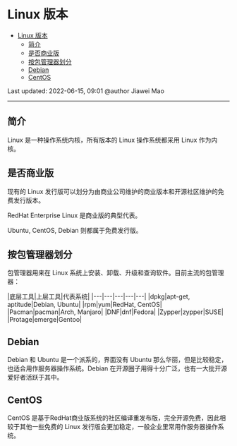 # Linux 版本

- [Linux 版本](#linux-版本)
  - [简介](#简介)
  - [是否商业版](#是否商业版)
  - [按包管理器划分](#按包管理器划分)
  - [Debian](#debian)
  - [CentOS](#centos)

Last updated: 2022-06-15, 09:01
@author Jiawei Mao
****

## 简介

Linux 是一种操作系统内核，所有版本的 Linux 操作系统都采用 Linux 作为内核。

## 是否商业版

现有的 Linux 发行版可以划分为由商业公司维护的商业版本和开源社区维护的免费发行版本。

RedHat Enterprise Linux 是商业版的典型代表。

Ubuntu, CentOS, Debian 则都属于免费发行版。

## 按包管理器划分

包管理器用来在 Linux 系统上安装、卸载、升级和查询软件。目前主流的包管理器：

|底层工具|上层工具|代表系统|
|---|---|---|---|---|
|dpkg|apt-get, aptitude|Debian, Ubuntu|
|rpm|yum|RedHat, CentOS|
|Pacman|pacman|Arch, Manjaro|
|DNF|dnf|Fedora|
|Zypper|zypper|SUSE|
|Protage|emerge|Gentoo|

## Debian

Debian 和 Ubuntu 是一个派系的，界面没有 Ubuntu 那么华丽，但是比较稳定，也适合用作服务器操作系统。Debian 在开源圈子用得十分广泛，也有一大批开源爱好者活跃于其中。

## CentOS

CentOS 是基于RedHat商业版系统的社区编译重发布版，完全开源免费，因此相较于其他一些免费的 Linux 发行版会更加稳定，一般企业里常用作服务器操作系统。
